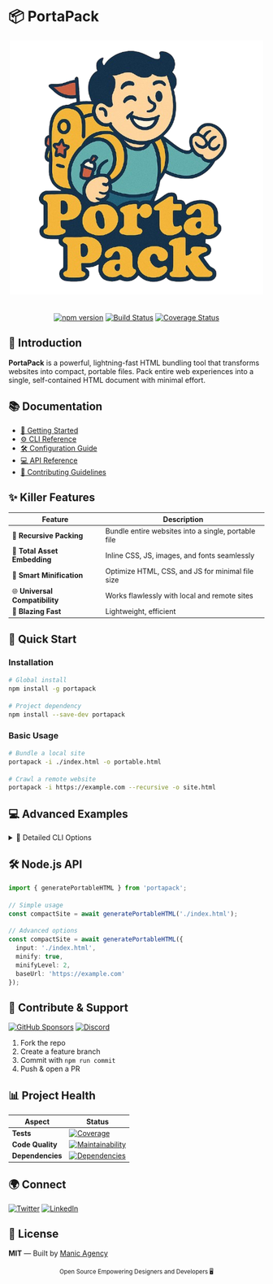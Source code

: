 # 📦 PortaPack

<div align="center">
    <img src="./docs/portapack-transparent.png" alt="PortaPack Logo" style="max-width: 100%; height: auto; margin-bottom: 20px;">
    
[![npm version](https://img.shields.io/npm/v/portapack.svg?style=for-the-badge&logo=npm&color=CB3837)](https://www.npmjs.com/package/portapack)
[![Build Status](https://img.shields.io/github/actions/workflow/status/manicinc/portapack/ci.yml?branch=master&style=for-the-badge&logo=github)](https://github.com/manicinc/portapack/actions)
[![Coverage Status](https://img.shields.io/coveralls/github/manicinc/portapack?style=for-the-badge&logo=codecov)](https://coveralls.io/github/manicinc/portapack)
</div>

## 🌟 Introduction

**PortaPack** is a powerful, lightning-fast HTML bundling tool that transforms websites into compact, portable files. Pack entire web experiences into a single, self-contained HTML document with minimal effort.

## 📚 Documentation

- [📖 Getting Started](https://manicinc.github.io/portapack/getting-started)
- [⚙️ CLI Reference](https://manicinc.github.io/portapack/cli)
- [🛠 Configuration Guide](https://manicinc.github.io/portapack/configuration)
- [💻 API Reference](https://manicinc.github.io/portapack/api/)
- [🤝 Contributing Guidelines](https://manicinc.github.io/portapack/contributing)

## ✨ Killer Features

| Feature | Description |
|---------|-------------|
| 🧩 **Recursive Packing** | Bundle entire websites into a single, portable file |
| 🎯 **Total Asset Embedding** | Inline CSS, JS, images, and fonts seamlessly |
| 🧼 **Smart Minification** | Optimize HTML, CSS, and JS for minimal file size |
| 🌐 **Universal Compatibility** | Works flawlessly with local and remote sites |
| 🚀 **Blazing Fast** | Lightweight, efficient |

## 🚀 Quick Start

### Installation

```bash
# Global install
npm install -g portapack

# Project dependency
npm install --save-dev portapack
```

### Basic Usage

```bash
# Bundle a local site
portapack -i ./index.html -o portable.html

# Crawl a remote website
portapack -i https://example.com --recursive -o site.html
```

## 💻 Advanced Examples

<details>
<summary>🔧 Detailed CLI Options</summary>

```bash
# Full-featured bundling
portapack -i ./site \
  --recursive \
  --max-depth 2 \
  --base-url https://myproject.com \
  --no-minify-css \
  -o packed-site.html
```
</details>

## 🛠 Node.js API

```typescript
import { generatePortableHTML } from 'portapack';

// Simple usage
const compactSite = await generatePortableHTML('./index.html');

// Advanced options
const compactSite = await generatePortableHTML({
  input: './index.html',
  minify: true,
  minifyLevel: 2,
  baseUrl: 'https://example.com'
});
```

## 🤝 Contribute & Support

[![GitHub Sponsors](https://img.shields.io/badge/Sponsor-Manic_Agency-red?style=for-the-badge&logo=github&logoColor=white)](https://github.com/sponsors/manicinc)
[![Discord](https://img.shields.io/discord/your-discord-invite?style=for-the-badge&logo=discord&logoColor=white&label=Join%20Community&color=5865F2)](https://discord.gg/manicinc)

1. Fork the repo
2. Create a feature branch
3. Commit with `npm run commit`
4. Push & open a PR

## 📊 Project Health

| Aspect | Status |
|--------|--------|
| **Tests** | [![Coverage](https://img.shields.io/codecov/c/github/manicinc/portapack?style=flat-square)](https://codecov.io/gh/manicinc/portapack) |
| **Code Quality** | [![Maintainability](https://img.shields.io/codeclimate/maintainability/manicinc/portapack?style=flat-square)](https://codeclimate.com/github/manicinc/portapack) |
| **Dependencies** | [![Dependencies](https://img.shields.io/librariesio/github/manicinc/portapack?style=flat-square)](https://libraries.io/github/manicinc/portapack) |

## 🌍 Connect

[![Twitter](https://img.shields.io/twitter/follow/manicinc?style=social)](https://twitter.com/manicinc)
[![LinkedIn](https://img.shields.io/badge/LinkedIn-Manic_Agency-0A66C2?style=flat-square&logo=linkedin)](https://www.linkedin.com/company/manicinc)

## 📄 License

**MIT** — Built by [Manic Agency](https://manicinc.com)

<div align="center">
    <sub>Open Source Empowering Designers and Developers 🖥️</sub>
</div>